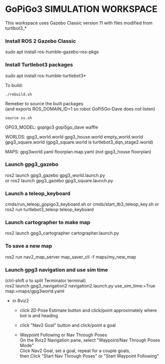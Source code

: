 # GoPiGo3 SIMULATION WORKSPACE

This workspace uses Gazebo Classic version 11
with files modified from turtlbot3_*

### Install ROS 2 Gazebo Classic
sudo apt install ros-humble-gazebo-ros-pkgs

### Install Turtlebot3 packages
sudo apt install ros-humble-turtlebot3*


To build:  
```
./rebuild.sh
```

Remeber to source the built packages  
(and exports ROS_DOMAIN_ID=1 so robot GoPi5Go-Dave does not listen)
```
source ss.sh  
```

GPG3_MODEL: gopigo3  gopi5go_dave  waffle

WORLDS: gpg3_world.world  gpg3_house.world  empty_world.world  gpg3_square.world
(gpg3_square.world is turtlebot3_dqn_stage2.world)

MAPS:  gpg3world.yaml  floorplan.map.yaml (not gpg3_house floorplan)

### Launch gpg3_gazebo  
ros2 launch gpg3_gazebo gpg3_world.launch.py  
or
ros2 launch gpg3_gazebo gpg3_square.launch.py  

### Launch a teleop_keyboard
cmds/run_teleop_gopigo3_keyboard.sh
or
cmds/start_tb3_teleop_key.sh
or
ros2 run turtlebot3_teleop teleop_keyboard

### Launch cartographer to make map  
ros2 launch gpg3_cartographer cartographer.launch.py  

### To save a new map  
ros2 run nav2_map_server map_saver_cli -f maps/my_new_map  

### Launch gpg3 navigation and use sim time  
(ctrl-shift o to split Terminator terminal)  
ros2 launch gpg3_navigation2 navigation2.launch.py use_sim_time:=True map:=maps/gpg3world.yaml  

- in Rviz2  
  - click 2D Pose Estimate button and click/point approximately where bot is and heading  
  - click "Nav2 Goal" button and click/point a goal  

  - Waypoint Following or Nav Through Poses  
    On the Rviz2 Navigation pane, select "Waypoint/Nav Through Poses Mode"  
    Click Nav2 Goal, set a goal, repeat for a couple goals,   
    then Click "Start Nav Through Poses" or "Start Waypoint Following"  
